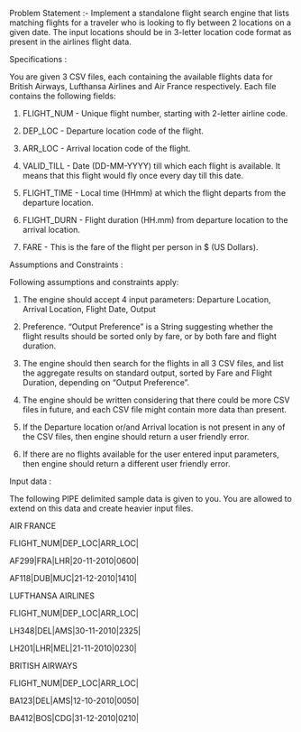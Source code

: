 Problem Statement :-
Implement a standalone flight search engine that lists matching flights for a traveler who is looking to fly between 2 locations on a given date. The input locations should be in 3-letter location code format as present in the airlines flight data.

Specifications : 

You are given 3 CSV files, each containing the available flights data for British Airways, Lufthansa Airlines and Air France respectively. Each file contains the following fields:

1) FLIGHT_NUM - Unique flight number, starting with 2-letter airline code.

2) DEP_LOC - Departure location code of the flight.

3) ARR_LOC - Arrival location code of the flight.

4) VALID_TILL - Date (DD-MM-YYYY) till which each flight is available. It means that this flight would fly once every day till this date.

5) FLIGHT_TIME - Local time (HHmm) at which the flight departs from the departure location.

6) FLIGHT_DURN - Flight duration (HH.mm) from departure location to the arrival location.

7) FARE - This is the fare of the flight per person in $ (US Dollars).

Assumptions and Constraints : 

Following assumptions and constraints apply:

1. The engine should accept 4 input parameters: Departure Location, Arrival Location, Flight Date, Output

2. Preference. “Output Preference” is a String suggesting whether the flight results should be sorted only by fare, or by both fare and flight duration.

3. The engine should then search for the flights in all 3 CSV files, and list the aggregate results on standard output, sorted by Fare and Flight Duration, depending on “Output Preference”.

4. The engine should be written considering that there could be more CSV files in future, and each CSV file might contain more data than present.

5. If the Departure location or/and Arrival location is not present in any of the CSV files, then engine should return a user friendly error. 

6. If there are no flights available for the user entered input parameters, then engine should return a different user friendly error.

Input data : 

The following PIPE delimited sample data is given to you. You are allowed to extend on this data and create heavier input files.

AIR FRANCE

FLIGHT_NUM|DEP_LOC|ARR_LOC|

AF299|FRA|LHR|20-11-2010|0600|

AF118|DUB|MUC|21-12-2010|1410|



LUFTHANSA AIRLINES

FLIGHT_NUM|DEP_LOC|ARR_LOC|

LH348|DEL|AMS|30-11-2010|2325|

LH201|LHR|MEL|21-11-2010|0230|


BRITISH AIRWAYS

FLIGHT_NUM|DEP_LOC|ARR_LOC|

BA123|DEL|AMS|12-10-2010|0050|

BA412|BOS|CDG|31-12-2010|0210|



